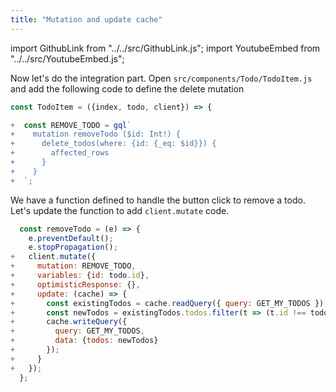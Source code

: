 ```yaml
---
title: "Mutation and update cache"
---
```


import GithubLink from "../../src/GithubLink.js";
import YoutubeEmbed from "../../src/YoutubeEmbed.js";

<YoutubeEmbed link="https://www.youtube.com/embed/8Z9clUUg5ls" />

Now let's do the integration part. Open `src/components/Todo/TodoItem.js` and add the following code to define the delete mutation

<GithubLink link="https://github.com/hasura/graphql-engine/blob/master/community/learn/graphql-tutorials/tutorials/react-apollo/app-final/src/components/Todo/TodoItem.js" text="src/components/Todo/TodoItem.js" />

```javascript
const TodoItem = ({index, todo, client}) => {

+  const REMOVE_TODO = gql`
+    mutation removeTodo ($id: Int!) {
+      delete_todos(where: {id: {_eq: $id}}) {
+        affected_rows
+      }
+    }
+  `;
```

We have a function defined to handle the button click to remove a todo. Let's update the function to add `client.mutate` code.

```javascript
  const removeTodo = (e) => {
    e.preventDefault();
    e.stopPropagation();
+   client.mutate({
+     mutation: REMOVE_TODO,
+     variables: {id: todo.id},
+     optimisticResponse: {},
+     update: (cache) => {
+       const existingTodos = cache.readQuery({ query: GET_MY_TODOS });
+       const newTodos = existingTodos.todos.filter(t => (t.id !== todo.id));
+       cache.writeQuery({
+         query: GET_MY_TODOS,
+         data: {todos: newTodos}
+       });
+     }
+   });
  };
```